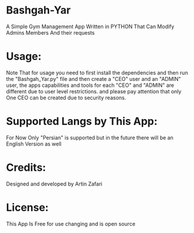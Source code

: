 # Bashgah-Yar
A Simple Gym Management App Written in PYTHON That Can Modify Admins Members And their requests

# Usage:
Note That for usage you need to first install the dependencies and then run the "Bashgah_Yar.py" file and then create a "CEO" user and an "ADMIN" user,
the apps capabilities and tools for each "CEO" and "ADMIN" are different due to user level restrictions.
and please pay attention that only One CEO can be created due to security reasons.

# Supported Langs by This App:
For Now Only "Persian" is supported but in the future there will be an English Version as well

# Credits:
Designed and developed by Artin Zafari 

# License:
This App Is Free for use changing and is open source
